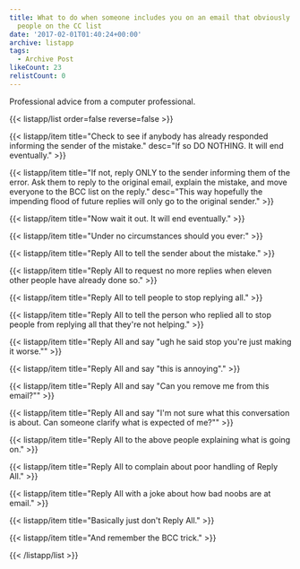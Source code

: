 ```yaml
---
title: What to do when someone includes you on an email that obviously has too many
  people on the CC list
date: '2017-02-01T01:40:24+00:00'
archive: listapp
tags: 
  - Archive Post
likeCount: 23
relistCount: 0
---
```


Professional advice from a computer professional.

<!--more-->

{{< listapp/list order=false reverse=false >}}

   {{< listapp/item title="Check to see if anybody has already responded informing the sender of the mistake."
      desc="If so DO NOTHING. It will end eventually." >}}

   {{< listapp/item title="If not, reply ONLY to the sender informing them of the error. Ask them to reply to the original email, explain the mistake, and move everyone to the BCC list on the reply."
      desc="This way hopefully the impending flood of future replies will only go to the original sender." >}}

   {{< listapp/item title="Now wait it out. It will end eventually." >}}

   {{< listapp/item title="Under no circumstances should you ever:" >}}

   {{< listapp/item title="Reply All to tell the sender about the mistake." >}}

   {{< listapp/item title="Reply All to request no more replies when eleven other people have already done so." >}}

   {{< listapp/item title="Reply All to tell people to stop replying all." >}}

   {{< listapp/item title="Reply All to tell the person who replied all to stop people from replying all that they're not helping." >}}

   {{< listapp/item title="Reply All and say \"ugh he said stop you're just making it worse.\"" >}}

   {{< listapp/item title="Reply All and say \"this is annoying\"." >}}

   {{< listapp/item title="Reply All and say \"Can you remove me from this email?\"" >}}

   {{< listapp/item title="Reply All and say \"I'm not sure what this conversation is about. Can someone clarify what is expected of me?\"" >}}

   {{< listapp/item title="Reply All to the above people explaining what is going on." >}}

   {{< listapp/item title="Reply All to complain about poor handling of Reply All." >}}

   {{< listapp/item title="Reply All with a joke about how bad noobs are at email." >}}

   {{< listapp/item title="Basically just don't Reply All." >}}

   {{< listapp/item title="And remember the BCC trick." >}}

{{< /listapp/list >}}
